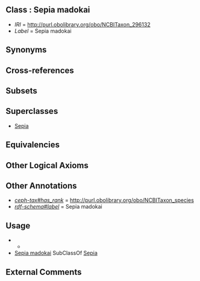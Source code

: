 
## Class : Sepia madokai

 * *IRI* = http://purl.obolibrary.org/obo/NCBITaxon_296132
 * *Label* = Sepia madokai

## Synonyms


## Cross-references


## Subsets


## Superclasses

 * [Sepia](../../NCBITaxon/09/NCBITaxon_6609.md)

## Equivalencies


## Other Logical Axioms


## Other Annotations

 * *[ceph-tax#has_rank](../../ceph-tax#has/nk/ceph-tax#has_rank.md)* = http://purl.obolibrary.org/obo/NCBITaxon_species
 * *[rdf-schema#label](../../el/rdf-schema#label.md)* = Sepia madokai

## Usage

 * -
 * [Sepia madokai](../../NCBITaxon/32/NCBITaxon_296132.md) SubClassOf [Sepia](../../NCBITaxon/09/NCBITaxon_6609.md)

## External Comments

